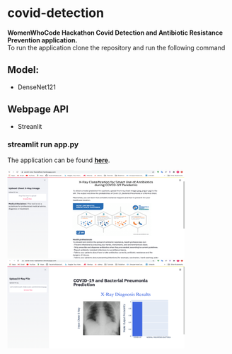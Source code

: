 # covid-detection
**WomenWhoCode Hackathon Covid Detection and Antibiotic Resistance Prevention application.**<br>
To run the application clone the repository and run the following command

## Model:
- DenseNet121

## Webpage API

- Streanlit

### **streamlit run app.py**<br>
The application can be found **<a href="https://covid-wwc-hackathon.herokuapp.com/"> here</a>**.

<img src="app.pg1.png" width="400" height="200"> 
<img src="app.pg2.png" width="400" height="200"> 
